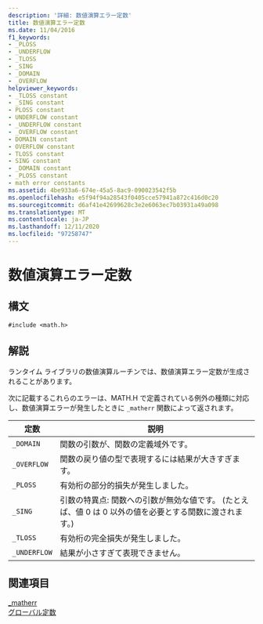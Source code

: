 ```yaml
---
description: '詳細: 数値演算エラー定数'
title: 数値演算エラー定数
ms.date: 11/04/2016
f1_keywords:
- _PLOSS
- _UNDERFLOW
- _TLOSS
- _SING
- _DOMAIN
- _OVERFLOW
helpviewer_keywords:
- _TLOSS constant
- _SING constant
- PLOSS constant
- UNDERFLOW constant
- _UNDERFLOW constant
- _OVERFLOW constant
- DOMAIN constant
- OVERFLOW constant
- TLOSS constant
- SING constant
- _DOMAIN constant
- _PLOSS constant
- math error constants
ms.assetid: 4be933a6-674e-45a5-8ac9-090023542f5b
ms.openlocfilehash: e5f94f94a28543f0405cce57941a872c416d0c20
ms.sourcegitcommit: d6af41e42699628c3e2e6063ec7b03931a49a098
ms.translationtype: MT
ms.contentlocale: ja-JP
ms.lasthandoff: 12/11/2020
ms.locfileid: "97258747"
---
```

# <a name="math-error-constants"></a>数値演算エラー定数

## <a name="syntax"></a>構文

```
#include <math.h>
```

## <a name="remarks"></a>解説

ランタイム ライブラリの数値演算ルーチンでは、数値演算エラー定数が生成されることがあります。

次に記載するこれらのエラーは、MATH.H で定義されている例外の種類に対応し、数値演算エラーが発生したときに `_matherr` 関数によって返されます。

|定数|説明|
|--------------|-------------|
|`_DOMAIN`|関数の引数が、関数の定義域外です。|
|`_OVERFLOW`|関数の戻り値の型で表現するには結果が大きすぎます。|
|`_PLOSS`|有効桁の部分的損失が発生しました。|
|`_SING`|引数の特異点: 関数への引数が無効な値です。 (たとえば、値 0 は 0 以外の値を必要とする関数に渡されます。)|
|`_TLOSS`|有効桁の完全損失が発生しました。|
|`_UNDERFLOW`|結果が小さすぎて表現できません。|

## <a name="see-also"></a>関連項目

[_matherr](../c-runtime-library/reference/matherr.md)<br/>
[グローバル定数](../c-runtime-library/global-constants.md)
